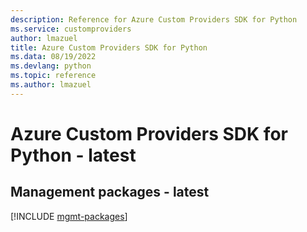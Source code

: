 ```yaml
---
description: Reference for Azure Custom Providers SDK for Python
ms.service: customproviders
author: lmazuel
title: Azure Custom Providers SDK for Python
ms.data: 08/19/2022
ms.devlang: python
ms.topic: reference
ms.author: lmazuel
---
```

# Azure Custom Providers SDK for Python - latest

## Management packages - latest
[!INCLUDE [mgmt-packages](custom-providers-mgmt-index.md)]